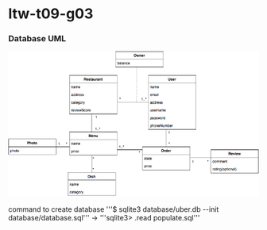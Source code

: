 # ltw-t09-g03

### Database UML

![DatabaseUML](DatabaseUML3.png)


command to create database '''$ sqlite3 database/uber.db --init database/database.sql''' -> '''sqlite3> .read populate.sql'''